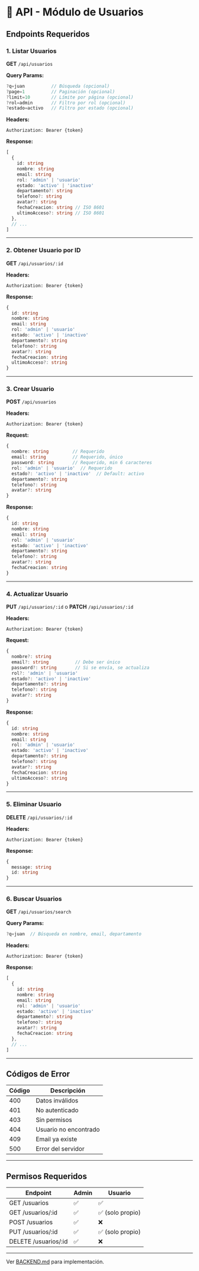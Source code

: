 # 🔌 API - Módulo de Usuarios

## Endpoints Requeridos

### 1. Listar Usuarios

**GET** `/api/usuarios`

**Query Params:**
```typescript
?q=juan          // Búsqueda (opcional)
?page=1          // Paginación (opcional)
?limit=10        // Límite por página (opcional)
?rol=admin       // Filtro por rol (opcional)
?estado=activo   // Filtro por estado (opcional)
```

**Headers:**
```
Authorization: Bearer {token}
```

**Response:**
```typescript
[
  {
    id: string
    nombre: string
    email: string
    rol: 'admin' | 'usuario'
    estado: 'activo' | 'inactivo'
    departamento?: string
    telefono?: string
    avatar?: string
    fechaCreacion: string // ISO 8601
    ultimoAcceso?: string // ISO 8601
  },
  // ...
]
```

---

### 2. Obtener Usuario por ID

**GET** `/api/usuarios/:id`

**Headers:**
```
Authorization: Bearer {token}
```

**Response:**
```typescript
{
  id: string
  nombre: string
  email: string
  rol: 'admin' | 'usuario'
  estado: 'activo' | 'inactivo'
  departamento?: string
  telefono?: string
  avatar?: string
  fechaCreacion: string
  ultimoAcceso?: string
}
```

---

### 3. Crear Usuario

**POST** `/api/usuarios`

**Headers:**
```
Authorization: Bearer {token}
```

**Request:**
```typescript
{
  nombre: string         // Requerido
  email: string          // Requerido, único
  password: string       // Requerido, min 6 caracteres
  rol: 'admin' | 'usuario'  // Requerido
  estado?: 'activo' | 'inactivo'  // Default: activo
  departamento?: string
  telefono?: string
  avatar?: string
}
```

**Response:**
```typescript
{
  id: string
  nombre: string
  email: string
  rol: 'admin' | 'usuario'
  estado: 'activo' | 'inactivo'
  departamento?: string
  telefono?: string
  avatar?: string
  fechaCreacion: string
}
```

---

### 4. Actualizar Usuario

**PUT** `/api/usuarios/:id` o **PATCH** `/api/usuarios/:id`

**Headers:**
```
Authorization: Bearer {token}
```

**Request:**
```typescript
{
  nombre?: string
  email?: string          // Debe ser único
  password?: string       // Si se envía, se actualiza
  rol?: 'admin' | 'usuario'
  estado?: 'activo' | 'inactivo'
  departamento?: string
  telefono?: string
  avatar?: string
}
```

**Response:**
```typescript
{
  id: string
  nombre: string
  email: string
  rol: 'admin' | 'usuario'
  estado: 'activo' | 'inactivo'
  departamento?: string
  telefono?: string
  avatar?: string
  fechaCreacion: string
  ultimoAcceso?: string
}
```

---

### 5. Eliminar Usuario

**DELETE** `/api/usuarios/:id`

**Headers:**
```
Authorization: Bearer {token}
```

**Response:**
```typescript
{
  message: string
  id: string
}
```

---

### 6. Buscar Usuarios

**GET** `/api/usuarios/search`

**Query Params:**
```typescript
?q=juan  // Búsqueda en nombre, email, departamento
```

**Headers:**
```
Authorization: Bearer {token}
```

**Response:**
```typescript
[
  {
    id: string
    nombre: string
    email: string
    rol: 'admin' | 'usuario'
    estado: 'activo' | 'inactivo'
    departamento?: string
    telefono?: string
    avatar?: string
    fechaCreacion: string
  },
  // ...
]
```

---

## Códigos de Error

| Código | Descripción |
|--------|-------------|
| 400 | Datos inválidos |
| 401 | No autenticado |
| 403 | Sin permisos |
| 404 | Usuario no encontrado |
| 409 | Email ya existe |
| 500 | Error del servidor |

---

## Permisos Requeridos

| Endpoint | Admin | Usuario |
|----------|-------|---------|
| GET /usuarios | ✅ | ✅ |
| GET /usuarios/:id | ✅ | ✅ (solo propio) |
| POST /usuarios | ✅ | ❌ |
| PUT /usuarios/:id | ✅ | ✅ (solo propio) |
| DELETE /usuarios/:id | ✅ | ❌ |

---

Ver [BACKEND.md](./BACKEND.md) para implementación.

